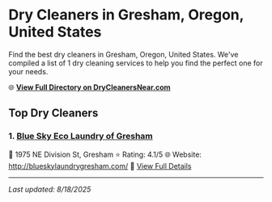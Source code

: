# Dry Cleaners in Gresham, Oregon, United States

Find the best dry cleaners in Gresham, Oregon, United States. We've compiled a list of 1 dry cleaning services to help you find the perfect one for your needs.

🌐 **[View Full Directory on DryCleanersNear.com](https://drycleanersnear.com/city/US/Oregon/Gresham)**

## Top Dry Cleaners

### 1. [Blue Sky Eco Laundry of Gresham](https://drycleanersnear.com/dryCleaner/68955a4a82a21f618f14c17d/blue-sky-eco-laundry-of-gresham)
📍 1975 NE Division St, Gresham
⭐ Rating: 4.1/5
🌐 Website: http://blueskylaundrygresham.com/
🔗 [View Full Details](https://drycleanersnear.com/dryCleaner/68955a4a82a21f618f14c17d/blue-sky-eco-laundry-of-gresham)


---

*Last updated: 8/18/2025*
